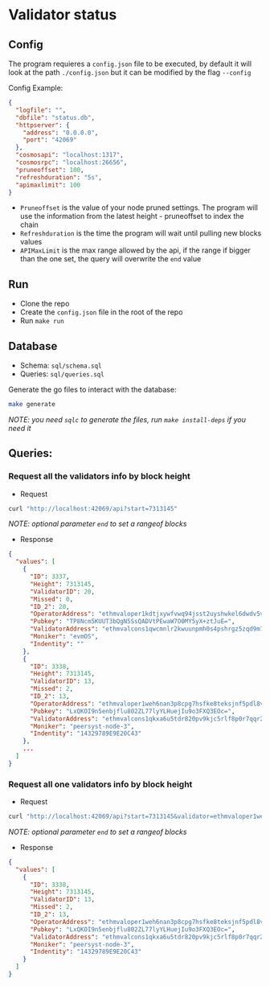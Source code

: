 # Validator status

## Config

The program requieres a `config.json` file to be executed, by default it will look at the path `./config.json` but it can be modified by the flag `--config`

Config Example:

```json
{
  "logfile": "",
  "dbfile": "status.db",
  "httpserver": {
    "address": "0.0.0.0",
    "port": "42069"
  },
  "cosmosapi": "localhost:1317",
  "cosmosrpc": "localhost:26656",
  "pruneoffset": 100,
  "refreshduration": "5s",
  "apimaxlimit": 100
}
```

- `Pruneoffset` is the value of your node pruned settings. The program will use the information from the latest height - pruneoffset to index the chain
- `Refreshduration` is the time the program will wait until pulling new blocks values
- `APIMaxLimit` is the max range allowed by the api, if the range if bigger than the one set, the query will overwrite the `end` value

## Run

- Clone the repo
- Create the `config.json` file in the root of the repo
- Run `make run`

## Database

- Schema: `sql/schema.sql`
- Queries: `sql/queries.sql`

Generate the go files to interact with the database:

```sh
make generate
```

_NOTE: you need `sqlc` to generate the files, run `make install-deps` if you need it_

## Queries:

### Request all the validators info by block height

- Request

```sh
curl "http://localhost:42069/api?start=7313145"
```

_NOTE: optional parameter `end` to set a rangeof blocks_

- Response

```json
{
  "values": [
    {
      "ID": 3337,
      "Height": 7313145,
      "ValidatorID": 20,
      "Missed": 0,
      "ID_2": 20,
      "OperatorAddress": "ethmvaloper1kdtjxywfvwq94jsst2uyshwkel6dwdv5vlf4l2",
      "Pubkey": "TP8Ncm5KUUT3bQgN5SsQADVtPEwaW7O0MY5yX+ztJuE=",
      "ValidatorAddress": "ethmvalcons1qwcmnlr2kwuunpmh0s4pshrgz5zqd9m7ljs8lu",
      "Moniker": "evmOS",
      "Indentity": ""
    },
    {
      "ID": 3338,
      "Height": 7313145,
      "ValidatorID": 13,
      "Missed": 2,
      "ID_2": 13,
      "OperatorAddress": "ethmvaloper1weh6nan3p8cpg7hsfke8teksjnf5pdl8ve97ny",
      "Pubkey": "LxQKOI9n5enbjflu802ZL77lyYLHuejIu9o3FXQ3EOc=",
      "ValidatorAddress": "ethmvalcons1qkxa6u5tdr820pv9kjc5rlf8p0r7qqr25fenyw",
      "Moniker": "peersyst-node-3",
      "Indentity": "14329789E9E20C43"
    },
    ...
  ]
}
```

### Request all one validators info by block height

- Request

```sh
curl "http://localhost:42069/api?start=7313145&validator=ethmvaloper1weh6nan3p8cpg7hsfke8teksjnf5pdl8ve97ny"
```

_NOTE: optional parameter `end` to set a rangeof blocks_

- Response

```json
{
  "values": [
    {
      "ID": 3338,
      "Height": 7313145,
      "ValidatorID": 13,
      "Missed": 2,
      "ID_2": 13,
      "OperatorAddress": "ethmvaloper1weh6nan3p8cpg7hsfke8teksjnf5pdl8ve97ny",
      "Pubkey": "LxQKOI9n5enbjflu802ZL77lyYLHuejIu9o3FXQ3EOc=",
      "ValidatorAddress": "ethmvalcons1qkxa6u5tdr820pv9kjc5rlf8p0r7qqr25fenyw",
      "Moniker": "peersyst-node-3",
      "Indentity": "14329789E9E20C43"
    }
  ]
}
```
